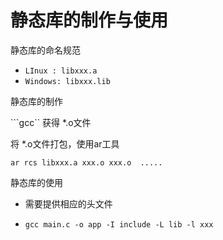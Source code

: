 # 静态库的制作与使用

静态库的命名规范

- ```LInux : libxxx.a```
- ```Windows: libxxx.lib```

静态库的制作

```gcc`` 获得 *.o文件

将 *.o文件打包，使用ar工具

```ar rcs libxxx.a xxx.o xxx.o  .....```

静态库的使用

- 需要提供相应的头文件

- ```gcc main.c -o app -I include -L lib -l xxx ```
